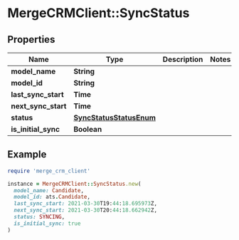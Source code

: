 # MergeCRMClient::SyncStatus

## Properties

| Name | Type | Description | Notes |
| ---- | ---- | ----------- | ----- |
| **model_name** | **String** |  |  |
| **model_id** | **String** |  |  |
| **last_sync_start** | **Time** |  |  |
| **next_sync_start** | **Time** |  |  |
| **status** | [**SyncStatusStatusEnum**](SyncStatusStatusEnum.md) |  |  |
| **is_initial_sync** | **Boolean** |  |  |

## Example

```ruby
require 'merge_crm_client'

instance = MergeCRMClient::SyncStatus.new(
  model_name: Candidate,
  model_id: ats.Candidate,
  last_sync_start: 2021-03-30T19:44:18.695973Z,
  next_sync_start: 2021-03-30T20:44:18.662942Z,
  status: SYNCING,
  is_initial_sync: true
)
```

